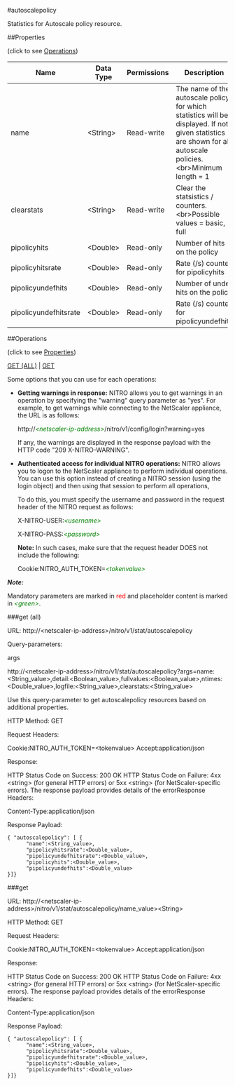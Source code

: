 #autoscalepolicy

Statistics for Autoscale policy resource.


##Properties 
<span>(click to see [Operations](#operations))</span>


<table><thead><tr><th>Name</th><th> Data Type</th><th> Permissions</th><th>Description</th></tr></thead><tbody><tr><td>name</td><td>&lt;String></td><td>Read-write</td><td>The name of the autoscale policy for which statistics will be displayed. If not given statistics are shown for all autoscale policies.&lt;br>Minimum length = 1</td><tr><tr><td>clearstats</td><td>&lt;String></td><td>Read-write</td><td>Clear the statsistics / counters.&lt;br>Possible values = basic, full</td><tr><tr><td>pipolicyhits</td><td>&lt;Double></td><td>Read-only</td><td>Number of hits on the policy</td><tr><tr><td>pipolicyhitsrate</td><td>&lt;Double></td><td>Read-only</td><td>Rate (/s) counter for pipolicyhits</td><tr><tr><td>pipolicyundefhits</td><td>&lt;Double></td><td>Read-only</td><td>Number of undef hits on the policy</td><tr><tr><td>pipolicyundefhitsrate</td><td>&lt;Double></td><td>Read-only</td><td>Rate (/s) counter for pipolicyundefhits</td><tr></tbody></table>
##Operations 
<span>(click to see [Properties](#properties))</span>


[GET (ALL)](#get-(all)) | [GET](#get)


Some options that you can use for each operations:
<ul><li><p><b>Getting warnings in response:</b> NITRO allows you to get warnings in an operation by specifying the "warning" query parameter as "yes". For example, to get warnings while connecting to the NetScaler appliance, the URL is as follows:</p><p>http://<span style="color:green;font-style:italic;">&lt;netscaler-ip-address&gt;</span>/nitro/v1/config/login?warning=yes</p><p>If any, the warnings are displayed in the response payload with the HTTP code "209 X-NITRO-WARNING".</p></li><li><p><b>Authenticated access for individual NITRO operations:</b> NITRO allows you to logon to the NetScaler appliance to perform individual operations. You can use this option instead of creating a NITRO session (using the login object) and then using that session to perform all operations,</p><p>To do this, you must specify the username and password in the request header of the NITRO request as follows:</p><p>X-NITRO-USER:<span style="color:green;font-style:italic;">&lt;username&gt;</span></p><p>X-NITRO-PASS:<span style="color:green;font-style:italic;">&lt;password&gt;</span></p><p><b>Note:</b> In such cases, make sure that the request header DOES not include the following:</p><p>Cookie:NITRO_AUTH_TOKEN=<span style="color:green;font-style:italic;">&lt;tokenvalue&gt;</span></p></li></ul>



***Note:*** 
Mandatory parameters are marked in <span style="color:#FF0000;">red</span> and placeholder content is marked in <span style="color:green;font-style:italic">&lt;green&gt;</span>.

###get (all)



URL: http://&lt;netscaler-ip-address&gt;/nitro/v1/stat/autoscalepolicy
Query-parameters:
args
http://&lt;netscaler-ip-address&gt;/nitro/v1/stat/autoscalepolicy?args=name:&lt;String_value&gt;,detail:&lt;Boolean_value&gt;,fullvalues:&lt;Boolean_value&gt;,ntimes:&lt;Double_value&gt;,logfile:&lt;String_value&gt;,clearstats:&lt;String_value&gt;
Use this query-parameter to get autoscalepolicy resources based on additional properties.



HTTP Method: GET
Request Headers:

Cookie:NITRO_AUTH_TOKEN=&lt;tokenvalue&gt;Accept:application/json

Response:
HTTP Status Code on Success: 200 OKHTTP Status Code on Failure: 4xx &lt;string&gt; (for general HTTP errors) or 5xx &lt;string&gt; (for NetScaler-specific errors). The response payload provides details of the errorResponse Headers:

Content-Type:application/json

Response Payload: ```{ "autoscalepolicy": [ {      "name":<String_value>,      "pipolicyhitsrate":<Double_value>,      "pipolicyundefhitsrate":<Double_value>,      "pipolicyhits":<Double_value>,      "pipolicyundefhits":<Double_value>}]}```



###get



URL: http://&lt;netscaler-ip-address&gt;/nitro/v1/stat/autoscalepolicy/name_value&gt;&lt;String&gt;
HTTP Method: GET
Request Headers:

Cookie:NITRO_AUTH_TOKEN=&lt;tokenvalue&gt;Accept:application/json

Response:
HTTP Status Code on Success: 200 OKHTTP Status Code on Failure: 4xx &lt;string&gt; (for general HTTP errors) or 5xx &lt;string&gt; (for NetScaler-specific errors). The response payload provides details of the errorResponse Headers:

Content-Type:application/json

Response Payload: ```{ "autoscalepolicy": [ {      "name":<String_value>,      "pipolicyhitsrate":<Double_value>,      "pipolicyundefhitsrate":<Double_value>,      "pipolicyhits":<Double_value>,      "pipolicyundefhits":<Double_value>}]}```



